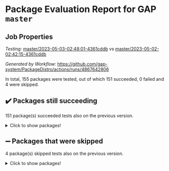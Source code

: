 # Package Evaluation Report for GAP `master`

## Job Properties

*Testing:* [master/2023-05-03-02:48:01-4361cddb](https://github.com/gap-system/PackageDistro/blob/data/reports/master/2023-05-03-02:48:01-4361cddb) vs [master/2023-05-02-02:42:15-4361cddb](https://github.com/gap-system/PackageDistro/blob/data/reports/master/2023-05-02-02:42:15-4361cddb)

*Generated by Workflow:* https://github.com/gap-system/PackageDistro/actions/runs/4867642806

In total, 155 packages were tested, out of which 151 succeeded, 0 failed and 4 were skipped.

## :heavy_check_mark: Packages still succeeding

151 package(s) succeeded tests also on the previous version.
<details><summary>Click to show packages!</summary>

- 4ti2interface 2023.02-04 [(success)](https://github.com/gap-system/PackageDistro/actions/runs/4867642806/jobs/8680560325)
- ace 5.6.2 [(success)](https://github.com/gap-system/PackageDistro/actions/runs/4867642806/jobs/8680560387)
- aclib 1.3.2 [(success)](https://github.com/gap-system/PackageDistro/actions/runs/4867642806/jobs/8680560463)
- agt 0.3.1 [(success)](https://github.com/gap-system/PackageDistro/actions/runs/4867642806/jobs/8680560533)
- alnuth 3.2.1 [(success)](https://github.com/gap-system/PackageDistro/actions/runs/4867642806/jobs/8680560612)
- anupq 3.3.0 [(success)](https://github.com/gap-system/PackageDistro/actions/runs/4867642806/jobs/8680560691)
- atlasrep 2.1.6 [(success)](https://github.com/gap-system/PackageDistro/actions/runs/4867642806/jobs/8680560775)
- autodoc 2022.10.20 [(success)](https://github.com/gap-system/PackageDistro/actions/runs/4867642806/jobs/8680560837)
- automata 1.15 [(success)](https://github.com/gap-system/PackageDistro/actions/runs/4867642806/jobs/8680560915)
- automgrp 1.3.2 [(success)](https://github.com/gap-system/PackageDistro/actions/runs/4867642806/jobs/8680560981)
- autpgrp 1.11 [(success)](https://github.com/gap-system/PackageDistro/actions/runs/4867642806/jobs/8680561048)
- cap 2023.04-04 [(success)](https://github.com/gap-system/PackageDistro/actions/runs/4867642806/jobs/8680561114)
- caratinterface 2.3.5 [(success)](https://github.com/gap-system/PackageDistro/actions/runs/4867642806/jobs/8680561186)
- cddinterface 2022.11.01 [(success)](https://github.com/gap-system/PackageDistro/actions/runs/4867642806/jobs/8680561256)
- circle 1.6.6 [(success)](https://github.com/gap-system/PackageDistro/actions/runs/4867642806/jobs/8680561314)
- classicpres 1.22 [(success)](https://github.com/gap-system/PackageDistro/actions/runs/4867642806/jobs/8680561399)
- cohomolo 1.6.11 [(success)](https://github.com/gap-system/PackageDistro/actions/runs/4867642806/jobs/8680561471)
- congruence 1.2.5 [(success)](https://github.com/gap-system/PackageDistro/actions/runs/4867642806/jobs/8680561559)
- corelg 1.56 [(success)](https://github.com/gap-system/PackageDistro/actions/runs/4867642806/jobs/8680561630)
- crime 1.6 [(success)](https://github.com/gap-system/PackageDistro/actions/runs/4867642806/jobs/8680561699)
- crisp 1.4.6 [(success)](https://github.com/gap-system/PackageDistro/actions/runs/4867642806/jobs/8680561780)
- crypting 0.10.4 [(success)](https://github.com/gap-system/PackageDistro/actions/runs/4867642806/jobs/8680561868)
- cryst 4.1.26 [(success)](https://github.com/gap-system/PackageDistro/actions/runs/4867642806/jobs/8680561939)
- crystcat 1.1.10 [(success)](https://github.com/gap-system/PackageDistro/actions/runs/4867642806/jobs/8680562012)
- ctbllib 1.3.5 [(success)](https://github.com/gap-system/PackageDistro/actions/runs/4867642806/jobs/8680562093)
- cubefree 1.19 [(success)](https://github.com/gap-system/PackageDistro/actions/runs/4867642806/jobs/8680562196)
- curlinterface 2.3.1 [(success)](https://github.com/gap-system/PackageDistro/actions/runs/4867642806/jobs/8680562266)
- cvec 2.8.1 [(success)](https://github.com/gap-system/PackageDistro/actions/runs/4867642806/jobs/8680562357)
- datastructures 0.3.0 [(success)](https://github.com/gap-system/PackageDistro/actions/runs/4867642806/jobs/8680562445)
- deepthought 1.0.6 [(success)](https://github.com/gap-system/PackageDistro/actions/runs/4867642806/jobs/8680562541)
- design 1.8 [(success)](https://github.com/gap-system/PackageDistro/actions/runs/4867642806/jobs/8680562629)
- difsets 2.3.1 [(success)](https://github.com/gap-system/PackageDistro/actions/runs/4867642806/jobs/8680562720)
- digraphs 1.6.2 [(success)](https://github.com/gap-system/PackageDistro/actions/runs/4867642806/jobs/8680562792)
- edim 1.3.7 [(success)](https://github.com/gap-system/PackageDistro/actions/runs/4867642806/jobs/8680562859)
- example 4.3.4 [(success)](https://github.com/gap-system/PackageDistro/actions/runs/4867642806/jobs/8680562950)
- examplesforhomalg 2023.02-04 [(success)](https://github.com/gap-system/PackageDistro/actions/runs/4867642806/jobs/8680563035)
- factint 1.6.3 [(success)](https://github.com/gap-system/PackageDistro/actions/runs/4867642806/jobs/8680563127)
- ferret 1.0.9 [(success)](https://github.com/gap-system/PackageDistro/actions/runs/4867642806/jobs/8680563217)
- fga 1.5.0 [(success)](https://github.com/gap-system/PackageDistro/actions/runs/4867642806/jobs/8680563298)
- fining 1.5.5 [(success)](https://github.com/gap-system/PackageDistro/actions/runs/4867642806/jobs/8680563403)
- float 1.0.3 [(success)](https://github.com/gap-system/PackageDistro/actions/runs/4867642806/jobs/8680563478)
- format 1.4.3 [(success)](https://github.com/gap-system/PackageDistro/actions/runs/4867642806/jobs/8680563544)
- forms 1.2.9 [(success)](https://github.com/gap-system/PackageDistro/actions/runs/4867642806/jobs/8680563628)
- fplsa 1.2.6 [(success)](https://github.com/gap-system/PackageDistro/actions/runs/4867642806/jobs/8680563704)
- fr 2.4.12 [(success)](https://github.com/gap-system/PackageDistro/actions/runs/4867642806/jobs/8680563786)
- francy 2.0.3 [(success)](https://github.com/gap-system/PackageDistro/actions/runs/4867642806/jobs/8680563863)
- fwtree 1.3 [(success)](https://github.com/gap-system/PackageDistro/actions/runs/4867642806/jobs/8680563938)
- gapdoc 1.6.6 [(success)](https://github.com/gap-system/PackageDistro/actions/runs/4867642806/jobs/8680564024)
- gauss 2023.02-04 [(success)](https://github.com/gap-system/PackageDistro/actions/runs/4867642806/jobs/8680564094)
- gaussforhomalg 2023.02-04 [(success)](https://github.com/gap-system/PackageDistro/actions/runs/4867642806/jobs/8680564165)
- gbnp 1.0.5 [(success)](https://github.com/gap-system/PackageDistro/actions/runs/4867642806/jobs/8680564250)
- generalizedmorphismsforcap 2023.03-01 [(success)](https://github.com/gap-system/PackageDistro/actions/runs/4867642806/jobs/8680564326)
- genss 1.6.8 [(success)](https://github.com/gap-system/PackageDistro/actions/runs/4867642806/jobs/8680564414)
- gradedmodules 2023.02-04 [(success)](https://github.com/gap-system/PackageDistro/actions/runs/4867642806/jobs/8680564495)
- gradedringforhomalg 2023.02-04 [(success)](https://github.com/gap-system/PackageDistro/actions/runs/4867642806/jobs/8680564557)
- grape 4.9.0 [(success)](https://github.com/gap-system/PackageDistro/actions/runs/4867642806/jobs/8680564633)
- groupoids 1.73 [(success)](https://github.com/gap-system/PackageDistro/actions/runs/4867642806/jobs/8680564690)
- grpconst 2.6.4 [(success)](https://github.com/gap-system/PackageDistro/actions/runs/4867642806/jobs/8680564755)
- guarana 0.96.3 [(success)](https://github.com/gap-system/PackageDistro/actions/runs/4867642806/jobs/8680564828)
- guava 3.18 [(success)](https://github.com/gap-system/PackageDistro/actions/runs/4867642806/jobs/8680564904)
- hap 1.55 [(success)](https://github.com/gap-system/PackageDistro/actions/runs/4867642806/jobs/8680564955)
- hapcryst 0.1.15 [(success)](https://github.com/gap-system/PackageDistro/actions/runs/4867642806/jobs/8680565023)
- hecke 1.5.3 [(success)](https://github.com/gap-system/PackageDistro/actions/runs/4867642806/jobs/8680565102)
- help 3.5 [(success)](https://github.com/gap-system/PackageDistro/actions/runs/4867642806/jobs/8680565171)
- homalg 2023.02-05 [(success)](https://github.com/gap-system/PackageDistro/actions/runs/4867642806/jobs/8680565247)
- homalgtocas 2023.02-04 [(success)](https://github.com/gap-system/PackageDistro/actions/runs/4867642806/jobs/8680565304)
- idrel 2.45 [(success)](https://github.com/gap-system/PackageDistro/actions/runs/4867642806/jobs/8680565386)
- images 1.3.1 [(success)](https://github.com/gap-system/PackageDistro/actions/runs/4867642806/jobs/8680565462)
- intpic 0.3.0 [(success)](https://github.com/gap-system/PackageDistro/actions/runs/4867642806/jobs/8680565532)
- io 4.8.1 [(success)](https://github.com/gap-system/PackageDistro/actions/runs/4867642806/jobs/8680565588)
- io_forhomalg 2023.02-04 [(success)](https://github.com/gap-system/PackageDistro/actions/runs/4867642806/jobs/8680565646)
- irredsol 1.4.4 [(success)](https://github.com/gap-system/PackageDistro/actions/runs/4867642806/jobs/8680565712)
- json 2.1.1 [(success)](https://github.com/gap-system/PackageDistro/actions/runs/4867642806/jobs/8680565783)
- jupyterkernel 1.5.0 [(success)](https://github.com/gap-system/PackageDistro/actions/runs/4867642806/jobs/8680565862)
- jupyterviz 1.5.6 [(success)](https://github.com/gap-system/PackageDistro/actions/runs/4867642806/jobs/8680565929)
- kan 1.35 [(success)](https://github.com/gap-system/PackageDistro/actions/runs/4867642806/jobs/8680565992)
- kbmag 1.5.11 [(success)](https://github.com/gap-system/PackageDistro/actions/runs/4867642806/jobs/8680566039)
- laguna 3.9.6 [(success)](https://github.com/gap-system/PackageDistro/actions/runs/4867642806/jobs/8680566098)
- liealgdb 2.2.1 [(success)](https://github.com/gap-system/PackageDistro/actions/runs/4867642806/jobs/8680566177)
- liepring 2.8 [(success)](https://github.com/gap-system/PackageDistro/actions/runs/4867642806/jobs/8680566248)
- liering 2.4.2 [(success)](https://github.com/gap-system/PackageDistro/actions/runs/4867642806/jobs/8680566301)
- linearalgebraforcap 2023.03-06 [(success)](https://github.com/gap-system/PackageDistro/actions/runs/4867642806/jobs/8680566354)
- localizeringforhomalg 2023.02-04 [(success)](https://github.com/gap-system/PackageDistro/actions/runs/4867642806/jobs/8680566410)
- loops 3.4.3 [(success)](https://github.com/gap-system/PackageDistro/actions/runs/4867642806/jobs/8680566458)
- lpres 1.0.3 [(success)](https://github.com/gap-system/PackageDistro/actions/runs/4867642806/jobs/8680566510)
- majoranaalgebras 1.5.1 [(success)](https://github.com/gap-system/PackageDistro/actions/runs/4867642806/jobs/8680566557)
- mapclass 1.4.6 [(success)](https://github.com/gap-system/PackageDistro/actions/runs/4867642806/jobs/8680566616)
- matgrp 0.70 [(success)](https://github.com/gap-system/PackageDistro/actions/runs/4867642806/jobs/8680566671)
- matricesforhomalg 2023.02-04 [(success)](https://github.com/gap-system/PackageDistro/actions/runs/4867642806/jobs/8680566731)
- modisom 2.5.4 [(success)](https://github.com/gap-system/PackageDistro/actions/runs/4867642806/jobs/8680566791)
- modulepresentationsforcap 2023.03-01 [(success)](https://github.com/gap-system/PackageDistro/actions/runs/4867642806/jobs/8680566868)
- modules 2023.02-04 [(success)](https://github.com/gap-system/PackageDistro/actions/runs/4867642806/jobs/8680566927)
- monoidalcategories 2023.04-01 [(success)](https://github.com/gap-system/PackageDistro/actions/runs/4867642806/jobs/8680566996)
- nconvex 2022.09-01 [(success)](https://github.com/gap-system/PackageDistro/actions/runs/4867642806/jobs/8680567053)
- nilmat 1.4.2 [(success)](https://github.com/gap-system/PackageDistro/actions/runs/4867642806/jobs/8680567106)
- nock 1.5 [(success)](https://github.com/gap-system/PackageDistro/actions/runs/4867642806/jobs/8680567184)
- normalizinterface 1.3.5 [(success)](https://github.com/gap-system/PackageDistro/actions/runs/4867642806/jobs/8680567254)
- nq 2.5.10 [(success)](https://github.com/gap-system/PackageDistro/actions/runs/4867642806/jobs/8680567329)
- numericalsgps 1.3.1 [(success)](https://github.com/gap-system/PackageDistro/actions/runs/4867642806/jobs/8680567398)
- openmath 11.5.3 [(success)](https://github.com/gap-system/PackageDistro/actions/runs/4867642806/jobs/8680567470)
- orb 4.9.0 [(success)](https://github.com/gap-system/PackageDistro/actions/runs/4867642806/jobs/8680567531)
- packagemanager 1.4.1 [(success)](https://github.com/gap-system/PackageDistro/actions/runs/4867642806/jobs/8680567602)
- patternclass 2.4.3 [(success)](https://github.com/gap-system/PackageDistro/actions/runs/4867642806/jobs/8680567666)
- permut 2.0.4 [(success)](https://github.com/gap-system/PackageDistro/actions/runs/4867642806/jobs/8680567734)
- polenta 1.3.10 [(success)](https://github.com/gap-system/PackageDistro/actions/runs/4867642806/jobs/8680567803)
- polymaking 0.8.6 [(success)](https://github.com/gap-system/PackageDistro/actions/runs/4867642806/jobs/8680567856)
- primgrp 3.4.4 [(success)](https://github.com/gap-system/PackageDistro/actions/runs/4867642806/jobs/8680567931)
- profiling 2.5.2 [(success)](https://github.com/gap-system/PackageDistro/actions/runs/4867642806/jobs/8680568016)
- qpa 1.34 [(success)](https://github.com/gap-system/PackageDistro/actions/runs/4867642806/jobs/8680568096)
- quagroup 1.8.3 [(success)](https://github.com/gap-system/PackageDistro/actions/runs/4867642806/jobs/8680568167)
- radiroot 2.9 [(success)](https://github.com/gap-system/PackageDistro/actions/runs/4867642806/jobs/8680568240)
- rcwa 4.7.1 [(success)](https://github.com/gap-system/PackageDistro/actions/runs/4867642806/jobs/8680568327)
- rds 1.8 [(success)](https://github.com/gap-system/PackageDistro/actions/runs/4867642806/jobs/8680568408)
- recog 1.4.2 [(success)](https://github.com/gap-system/PackageDistro/actions/runs/4867642806/jobs/8680568490)
- repndecomp 1.3.0 [(success)](https://github.com/gap-system/PackageDistro/actions/runs/4867642806/jobs/8680568575)
- repsn 3.1.1 [(success)](https://github.com/gap-system/PackageDistro/actions/runs/4867642806/jobs/8680568657)
- resclasses 4.7.3 [(success)](https://github.com/gap-system/PackageDistro/actions/runs/4867642806/jobs/8680568742)
- ringsforhomalg 2023.02-05 [(success)](https://github.com/gap-system/PackageDistro/actions/runs/4867642806/jobs/8680568823)
- sco 2023.02-04 [(success)](https://github.com/gap-system/PackageDistro/actions/runs/4867642806/jobs/8680568895)
- scscp 2.4.1 [(success)](https://github.com/gap-system/PackageDistro/actions/runs/4867642806/jobs/8680568966)
- semigroups 5.2.1 [(success)](https://github.com/gap-system/PackageDistro/actions/runs/4867642806/jobs/8680569047)
- sglppow 2.3 [(success)](https://github.com/gap-system/PackageDistro/actions/runs/4867642806/jobs/8680569110)
- sgpviz 0.999.5 [(success)](https://github.com/gap-system/PackageDistro/actions/runs/4867642806/jobs/8680569184)
- simpcomp 2.1.14 [(success)](https://github.com/gap-system/PackageDistro/actions/runs/4867642806/jobs/8680569249)
- singular 2023.02.09 [(success)](https://github.com/gap-system/PackageDistro/actions/runs/4867642806/jobs/8680569331)
- sl2reps 1.1 [(success)](https://github.com/gap-system/PackageDistro/actions/runs/4867642806/jobs/8680569421)
- sla 1.5.3 [(success)](https://github.com/gap-system/PackageDistro/actions/runs/4867642806/jobs/8680569507)
- smallgrp 1.5.2 [(success)](https://github.com/gap-system/PackageDistro/actions/runs/4867642806/jobs/8680569585)
- smallsemi 0.6.13 [(success)](https://github.com/gap-system/PackageDistro/actions/runs/4867642806/jobs/8680569663)
- sonata 2.9.6 [(success)](https://github.com/gap-system/PackageDistro/actions/runs/4867642806/jobs/8680569743)
- sophus 1.27 [(success)](https://github.com/gap-system/PackageDistro/actions/runs/4867642806/jobs/8680569825)
- spinsym 1.5.2 [(success)](https://github.com/gap-system/PackageDistro/actions/runs/4867642806/jobs/8680569902)
- standardff 0.9.4 [(success)](https://github.com/gap-system/PackageDistro/actions/runs/4867642806/jobs/8680569992)
- symbcompcc 1.3.2 [(success)](https://github.com/gap-system/PackageDistro/actions/runs/4867642806/jobs/8680570063)
- thelma 1.3 [(success)](https://github.com/gap-system/PackageDistro/actions/runs/4867642806/jobs/8680570139)
- tomlib 1.2.9 [(success)](https://github.com/gap-system/PackageDistro/actions/runs/4867642806/jobs/8680570230)
- toolsforhomalg 2023.03-01 [(success)](https://github.com/gap-system/PackageDistro/actions/runs/4867642806/jobs/8680570327)
- toric 1.9.5 [(success)](https://github.com/gap-system/PackageDistro/actions/runs/4867642806/jobs/8680570397)
- toricvarieties 2022.07.13 [(success)](https://github.com/gap-system/PackageDistro/actions/runs/4867642806/jobs/8680570478)
- transgrp 3.6.4 [(success)](https://github.com/gap-system/PackageDistro/actions/runs/4867642806/jobs/8680570567)
- ugaly 4.0.3 [(success)](https://github.com/gap-system/PackageDistro/actions/runs/4867642806/jobs/8680570650)
- unipot 1.5 [(success)](https://github.com/gap-system/PackageDistro/actions/runs/4867642806/jobs/8680570737)
- unitlib 4.2.0 [(success)](https://github.com/gap-system/PackageDistro/actions/runs/4867642806/jobs/8680570819)
- utils 0.82 [(success)](https://github.com/gap-system/PackageDistro/actions/runs/4867642806/jobs/8680570920)
- uuid 0.7 [(success)](https://github.com/gap-system/PackageDistro/actions/runs/4867642806/jobs/8680571029)
- walrus 0.9991 [(success)](https://github.com/gap-system/PackageDistro/actions/runs/4867642806/jobs/8680571102)
- wedderga 4.10.3 [(success)](https://github.com/gap-system/PackageDistro/actions/runs/4867642806/jobs/8680571183)
- xmod 2.91 [(success)](https://github.com/gap-system/PackageDistro/actions/runs/4867642806/jobs/8680571275)
- xmodalg 1.23 [(success)](https://github.com/gap-system/PackageDistro/actions/runs/4867642806/jobs/8680571367)
- yangbaxter 0.10.3 [(success)](https://github.com/gap-system/PackageDistro/actions/runs/4867642806/jobs/8680571455)
- zeromqinterface 0.14 [(success)](https://github.com/gap-system/PackageDistro/actions/runs/4867642806/jobs/8680571570)
</details>

## :heavy_minus_sign: Packages that were skipped

4 package(s) skipped tests also on the previous version.
<details><summary>Click to show packages!</summary>

- browse 1.8.21 [(skipped)](https://github.com/gap-system/PackageDistro/actions/runs/4867642806/jobs/8680400257)
- itc 1.5.1 [(skipped)](https://github.com/gap-system/PackageDistro/actions/runs/4867642806/jobs/8680400257)
- polycyclic 2.16 [(skipped)](https://github.com/gap-system/PackageDistro/actions/runs/4867642806/jobs/8680400257)
- xgap 4.31 [(skipped)](https://github.com/gap-system/PackageDistro/actions/runs/4867642806/jobs/8680400257)
</details>

